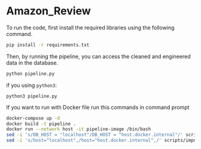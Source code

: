 # Amazon_Review
To run the code, first install the required libraries using the following command.
```bash
pip install -r requirements.txt
```
Then, by running the pipeline, you can access the cleaned and engineered data in the database.
```bash
python pipeline.py
```
if you using `python3`:
```
python3 pipeline.py
```
If you want to run with Docker file run this commands in command prompt
```bash
docker-compose up -d
docker build -t pipeline .
docker run --network host -it pipeline-image /bin/bash
sed -i 's/DB_HOST = "localhost"/DB_HOST = "host.docker.internal"/' scripts/db.py
sed -i 's/host="localhost",/host="host.docker.internal",/' scripts/import_to_db.py
```
